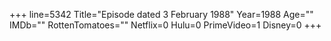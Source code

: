 +++
line=5342
Title="Episode dated 3 February 1988"
Year=1988
Age=""
IMDb=""
RottenTomatoes=""
Netflix=0
Hulu=0
PrimeVideo=1
Disney=0
+++


